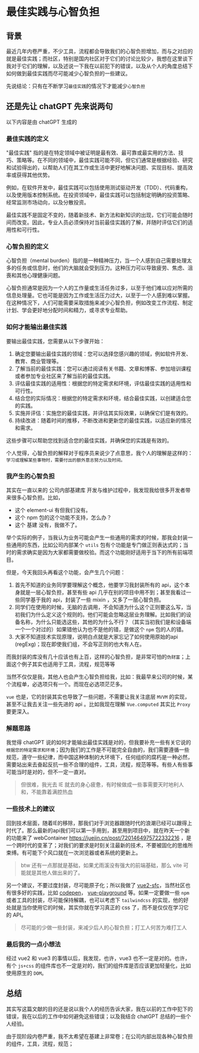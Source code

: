 # 最佳实践与心智负担

## 背景

最近几年内卷严重，不少工具，流程都会导致我们的心智负担增加，而与之对应的就是最佳实践；而社区，特别是国内社区对于它们的讨论比较少，我想在这里谈下我对于它们的理解，以及述说一下我在以前犯下的错误，以及从个人的角度总结下如何做到最佳实践而尽可能减少心智负担的一些建议。

先说结论：只有在不断学习`最佳实践`的情况下才能减少`心智负担`

## 还是先让 chatGPT 先来说两句

以下内容是由 chatGPT 生成的

### 最佳实践的定义

"最佳实践" 指的是在特定领域中被证明是最有效、最可靠或最实用的方法、技巧、策略等。在不同的领域中，最佳实践可能不同，但它们通常是根据经验、研究和试验得出的，以帮助人们在其工作或生活中更好地解决问题、实现目标、提高效率或获得其他优势。

例如，在软件开发中，最佳实践可以包括使用测试驱动开发（TDD）、代码重构，以及使用版本控制系统。在投资领域中，最佳实践可以包括制定明确的投资策略、经常监测市场动向，以及分散投资。

最佳实践不是固定不变的，随着新技术、新方法和新知识的出现，它们可能会随时间而改变。因此，专业人员必须保持对当前最佳实践的了解，并随时评估它们的适用性和可行性。

### 心智负担的定义

心智负担（mental burden）指的是一种精神压力，当一个人感到自己需要处理太多的任务或信息时，他们的大脑就会受到压力。这种压力可以导致疲劳、焦虑、沮喪和其他心理健康问题。

心智负担通常是因为一个人的工作量或生活任务过多，以至于他们难以应对所需的信息处理量。它也可能是因为工作或生活压力过大，以至于一个人感到难以掌握。在这种情况下，人们可能需要采取措施来减少心智负担，例如改变工作流程、制定计划、学会更好地分配时间和精力，或寻求专业帮助。

### 如何才能输出最佳实践

要输出最佳实践，您需要从以下步骤开始：

1. 确定您要输出最佳实践的领域：您可以选择您感兴趣的领域，例如软件开发、教育、商业管理等。
2. 了解当前的最佳实践：您可以通过阅读有关书籍、文章和博客、参加培训课程或者参加专业社区来了解当前的最佳实践。
3. 评估最佳实践的适用性：根据您的特定需求和环境，评估最佳实践的适用性和可行性。
4. 结合您的实际情况：根据您的特定需求和环境，结合最佳实践，以创建适合您的实践。
5. 实施并评估：实施您的最佳实践，并评估其实际效果，以确保它们是有效的。
6. 持续改进：随着时间的推移，不断改进和更新您的最佳实践，以适应新的情况和需求。

这些步骤可以帮助您找到适合您的最佳实践，并确保您的实践是有效的。

个人觉得，心智负担的解释对于程序员来说少了点意思，我个人的理解是这样的：`学习或理解某些事物时，需要付出的额外意志努力以及时间。`

### 我产生的心智负担

其实在一直以来的 公司内部基建库 开发与维护过程中，我发现我给很多开发者带来很多心智负担。比如，

+ 这个 element-ui 有但我们没有。
+ 这个 npm 包的这个功能不支持，怎么办？
+ 这个 基建 没有，我做不了。

举个实际的例子，当我认为业务可能会产生一些通用的需求的时候，那我会封装一些通用的东西，比如公司内部某个 `utils` 包有个功能是专门做正则表达式的；当时的需求确实是因为大家都需要做校验。而这个功能刚好适用于当下的所有前端项目。

但是，今天我回头再看这个功能，会产生几个问题：

1. 首先不知道的业务同学要理解这个概念，他要学习我封装所有的 api，这个本身就是一层心智负担，甚至有些 api 几乎在别的项目中用不到；甚至我看过一些同学基于我的 api，封装了一些 mixin ，又多了一层心智负担。
2. 同学们在使用的时候，无脑的去调用，不会知道为什么这个正则要这么写，当初我们为什么定义这个规则的。他们可能会忽略这层业务理解。比如我们的设备名称，为什么只能选这些，其他的为什么不行？（其实当初我们是和设备端一个一个对过的）如果错他认为也不是他的错，是做这个 `npm` 包的人的错。
3. 大家不知道技术实现原理，说明白点就是大家忘记了如何使用原始的api (regExg)；现在即使我们组，不会写正则的也大有人在。

而我封装的库没有几十应该也有上百，这样的心智负担，是非常可怕的`伪财富`；上面这个例子其实也适用于工具，流程，规范等等

当然不仅仅是我，其他人也会产生心智负担给我，比如：我最早来公司的时候，某个流程单，必选项只有一个。而现在必选项茫茫多。

`vue` 也是，它的封装其实也导致了一些问题，不需要让我关注底层 `MVVM` 的实现，甚至不让我去关注一些先进的 api 。比如我现在理解 `Vue.computed` 其实比 `Proxy` 要更深入。

### 解题思路

我觉得 chatGPT 说的如何才能输出最佳实践是对的，但我要补充一些有关它说的 `根据您的特定需求和环境`；因为我们的工作是不可能完全自由的，我们需要遵循一些规范，遵守一些纪律，而中国这种体制的大环境下，任何组织的腐朽是一种必然，需要站出来去奋起反抗一些不合理的组件，工具，流程，规范等等。有些人有些事可能当时是对的，但不一定一直对。

> 但很难，我光去 IE 就去的身心疲惫，有时候做成一些事需要天时地利人和，不能靠着满腔热血

### 一些技术上的建议

回到技术层面，随着IE的移除，那我们对于浏览器跟随时代的浪潮已经可以跟得上时代了。那么最新的api我们可以第一手用到，甚至用到项目中，就在昨天一个新的功能来了 webContainer <https://juejin.cn/post/7201464975722332216> ，是一个跨时代的变革了；对我们的要求是时刻关注最新的技术，不要被固化的思维所束缚。有可能下个风口就在一次浏览器或者系统的更新上。

> btw 还有一点那就是基础，如果尤雨溪没有强大的前端基础，那么 vite 可能就是其他人做出来的了。

另一个建议，不要过度封装，尽可能原子化；所以我做了 [vue2-sfc](hhttps://vue2-sfc-playground.vercel.app/)，当然社区也有很多好的实践，比如 [codepen](https://codepen.io/)， [vue-playground](https://sfc.vuejs.org/) 等。如果一定要做一些 `npm` 或者工具的封装，尽可能保持解耦，也可以考虑下 `tailwindcss` 的实现，他的好处就是当你使用它的时候，其实你就在学习真正的 css 了，而不是仅仅在学习它的 API。

> 尽可能的少做一些封装，来减少后人的心智负担；打工人何苦为难打工人

### 最后我的一点小想法

经过 vue2 和 vue3 的事情以后，我发现，也许，vue3 也不一定是对的。也许，有个 `js+css` 的组件库也不一定是对的，我们的组件库是否应该更加轻量化，比如使用原生的 `DOM`。

## 总结

其实写这篇文献的目的还是说以我个人的经历告诉大家，我在以前的工作中犯下的错误，我在以后的工作中如何避免这些错误；以及我结合 chatGPT 总结的一些个人经验。

由于现阶段内卷严重，我不太希望在基建上非常卷；在公司内部出现各种心智负担的组件，工具，流程，规范；
